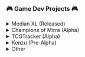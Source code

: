 <!--
**marco-paulucci/marco-paulucci** is a ✨ _special_ ✨ repository because its `README.md` (this file) appears on your GitHub profile.

Here are some ideas to get you started:

- 🔭 I’m currently working on ...
- 🌱 I’m currently learning ...
- 👯 I’m looking to collaborate on ...
- 🤔 I’m looking for help with ...
- 💬 Ask me about ...
- 📫 How to reach me: ...
- 😄 Pronouns: ...
- ⚡ Fun fact: ...
-->

### 🎮 Game Dev Projects 🎮

<details>
  <summary>Median XL (Released)</summary>

---
  
  Developed and conducted the largest Diablo II mod between 2012 and 2024. I've taken a hiatus since to focus on other projects. This full-conversion ARPG mod provides endless hours of entertainment, deep endgame, and a multiplayer network all over the world with an active trading scene.
    
[![View Trailer](https://img.youtube.com/vi/tmPdJCLd_Z8/0.jpg)](https://www.youtube.com/watch?v=tmPdJCLd_Z8)  
  https://median-xl.com/

---
</details>

<details>
  <summary>Champions of Mirra (Alpha)</summary>

---

  A fast-paced multiplayer brawler for mobile. It features many characters with unique skillsets, multiple game-modes, progression and more. It is developed using [lambdaclass' game backend](https://github.com/lambdaclass/mirra_backend). Developed by LambdaClass.
  

  ![IMG_6855](https://github.com/user-attachments/assets/759603a4-a774-46d0-8b88-ec0fd388b103)  
  https://championsofmirra.com/

---
</details>


<details>
  <summary>TCGTracker (Alpha)</summary>

---
  Online web-app to track pokemon TCG cards. Existing trackers did not have certain features that I wanted.
  - Defining custom collections and galleries and seeing them as if they're in your binder.
  - A built-in Pokedex collection which features the most valuable (or your favorite) card for each slot.
  - Seeing your collection as a portfolio and price evolution of your cards/collections.
  - One-click access to find deals for cards you want on cardmarket, tcgplayer or ebay.

I made the project for personal use but I might go the extra mile one day to release it into production.

![image](https://github.com/user-attachments/assets/c948d73a-9fdf-4942-b41a-b9feb049599e)
  ![image](https://github.com/user-attachments/assets/e88f535a-5e8d-4de6-8df0-1e5049924c5a)



---
</details>
<details>
  <summary>Kenzu (Pre-Alpha)</summary>

---
  
  Upcoming 2D action-packed platformer for PC and consoles. Developed by LambdaClass.

![image](https://github.com/user-attachments/assets/354e81b5-0309-438e-8278-96ad0c7716ff)


---
</details>
<details>
  <summary>Other</summary>

---

  **Epic Warriors** (Prototype)
    
MMO Idle RPG/Autobattler developed using Unity and C# backend. It contains basic currencies, online battling, campaign and hero management. The goal of the game was a focus on F2P and "seasons" with much faster progress that resets monthly. [1](https://github.com/user-attachments/assets/7fdb6df6-2880-4a5a-bdab-6e29fbdd6a0b), [2](https://github.com/user-attachments/assets/b0aee928-1dec-44f8-8250-a42c2f2212f6), [3](https://github.com/user-attachments/assets/bd884ac8-6728-439f-8d98-0eede7bbd1f7), [4](https://github.com/user-attachments/assets/5f79809c-93af-433d-aba3-c2f8b323754d)

---
  
  **Black Realm** (Prototype)
    
A prototype made in Unreal Engine 5 based on Median XL mod for Diablo II. The goal was to dive into UE5 development and become familiar with the tech. It supports multiplayer, and integrates Fortnite's GameplayAbilitySystem. [Video](https://www.youtube.com/watch?v=mAKI9IiZJ1A) (note: the video contains 3rd party assets not owned by me).

---
  
**Insect Empire** (Prototype)
    
  A prototype of a game where in each level you have an Insectarium. The goal is to beat waves of enemies, bosses and environmental hazards with a horde of your insects. You have various different insects to buy, but you want to balance defense and economy. It's a mix of a clicker/collector and tower defense game. You also have a separate level-agnostic Insectarium (slower to build) with various perks and progression. 

---

  **Click, Boom, Repeat** (Prototype)
    
  A fast-paced action rogue-lite for PC/console where you unleash a variety of spells against endless waves of enemies. Early phase.

---

  **Kaline** (Prototype)
    
  Idle-RPG / autobattler prototype developed by LambdaClass.
  https://github.com/lambdaclass/afk_gacha_game

---
  
  **FlowTrip** (EoL)
    
  Mobile side-scroller developed in 2016 that lived a few years in the Apple Store until it became incompatible. Minimalistic graphics with interesting procedural patterns. It featured much gamification, including leaderboards, skins, trails, and media sharing.

---
  
</details>
